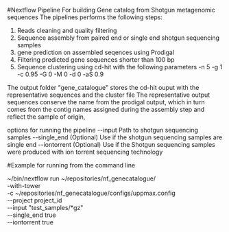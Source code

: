 #Nextflow Pipeline For building Gene catalog from Shotgun metagenomic sequences
The pipelines performs the following steps:
 1) Reads cleaning and quality filtering
 2) Sequence assembly from paired end or single end shotgun sequencing samples
 2) gene prediction on assembled seqences using Prodigal
 3) Filtering predicted gene  sequences shorter than 100 bp
 4) Sequence clustering using cd-hit with the following parameters  -n 5 -g 1 -c 0.95 -G 0 -M 0 -d 0 -aS 0.9 

The output folder "gene_catalogue" stores the cd-hit ouput with the representative sequences and the cluster file
The representative output sequences conserve the name from the prodigal output, which in turn comes from the contig names
assigned during the assembly step and reflect the sample of origin, 

options for running the pipeline
--input		Path to shotgun sequencing samples
--single_end	(Optional) Use if the shotgun sequencing samples are single end
--iontorrent	(Optional) Use if the Shotgun sequencing samples were produced with ion torrent sequencing technology

#Example for running from the command line

~/bin/nextflow run ~/repositories/nf_genecatalogue/ \
    -with-tower  \
    -c ~/repositories/nf_genecatalogue/configs/uppmax.config \
    --project project_id \
    --input "test_samples/*gz" \
    --single_end true \
    --iontorrent true 


